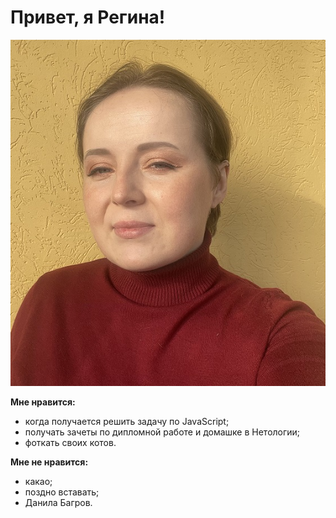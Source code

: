 # Привет, я Регина!
![](IMG_6400.jpg)

**Мне нравится:**
* когда получается решить задачу по JavaScript;
* получать зачеты по дипломной работе и домашке в Нетологии;
* фоткать своих котов.

**Мне не нравится:**
* какао;
* поздно вставать;
* Данила Багров.

